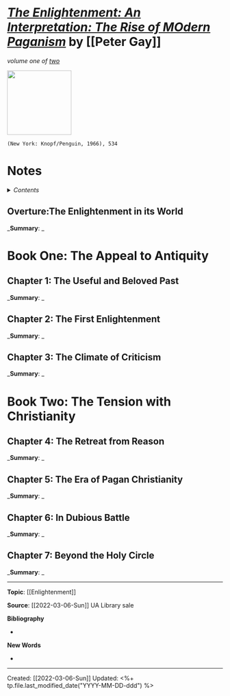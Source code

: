 
# [*The Enlightenment: An Interpretation: The Rise of MOdern Paganism*](https://www.penguinrandomhouse.com/books/58810/enlightenment-volume-1-by-peter-gay/) by [[Peter Gay]]
*volume one of [two](https://www.penguinrandomhouse.com/books/58811/enlightenment-volume-2-by-peter-gay/)*

<img src="https://images2.penguinrandomhouse.com/cover/9780307831378" width=150>

`(New York: Knopf/Penguin, 1966), 534`

# Notes

<details>
 <summary><i>Contents</i></summary>
<!-- MarkdownTOC autolink="true" -->

<!-- /MarkdownTOC -->
</details>


## Overture:The Enlightenment in its World
_**Summary**: _


# Book One: The Appeal to Antiquity
## Chapter 1: The Useful and Beloved Past
_**Summary**: _



## Chapter 2: The First Enlightenment
_**Summary**: _



## Chapter 3: The Climate of Criticism
_**Summary**: _



# Book Two: The Tension with Christianity
## Chapter 4: The Retreat from Reason
_**Summary**: _



## Chapter 5: The Era of Pagan Christianity
_**Summary**: _



## Chapter 6: In Dubious Battle
_**Summary**: _



## Chapter 7: Beyond the Holy Circle
_**Summary**: _


--- 
**Topic**: [[Enlightenment]]

**Source**: [[2022-03-06-Sun]] UA Library sale

**Bibliography**

- 

**New Words**

- 

---
Created: [[2022-03-06-Sun]]
Updated: <%+ tp.file.last_modified_date("YYYY-MM-DD-ddd") %>
